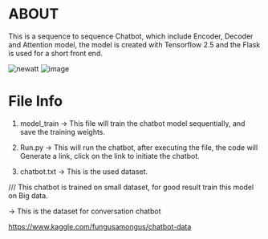 # ABOUT

This is a sequence to sequence Chatbot, which include Encoder, Decoder and 
Attention model, the model is created with Tensorflow 2.5 and the Flask is used for 
a short front end.

![newatt](https://user-images.githubusercontent.com/75822824/123050665-90e58380-d41e-11eb-982a-28c8f2ef159b.png) ![image](https://user-images.githubusercontent.com/75822824/136912387-912e9aa6-593f-45d8-aa7a-fa30a639fc9e.png)


# File Info

1. model_train -> This file will train the chatbot model sequentially, and save 
		  the training weights.

2. Run.py -> This will run the chatbot, after executing the file, the code will 
 	     Generate a link, click on the link to initiate the chatbot. 

3. chatbot.txt -> This is the used dataset.

/// This chatbot is trained on small dataset, for good result train this model 
  on Big data.
 
-> This is the dataset for conversation chatbot

https://www.kaggle.com/fungusamongus/chatbot-data
